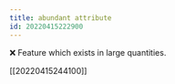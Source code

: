 ```yaml
---
title: abundant attribute
id: 20220415222900
---
```


❌ Feature which exists in large quantities.

[[20220415244100]]
